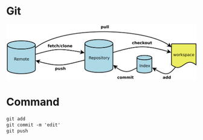 # Git
![git](https://raw.githubusercontent.com/logyou/logyou.github.io/master/images/git.jpg)

# Command
```
git add
git commit -m 'edit'
git push
```
